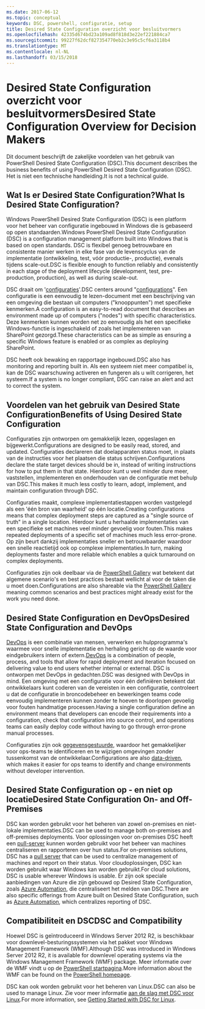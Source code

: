 ```yaml
---
ms.date: 2017-06-12
ms.topic: conceptual
keywords: DSC, powershell, configuratie, setup
title: Desired State Configuration overzicht voor besluitvormers
ms.openlocfilehash: 42335d674bd23a109ad8f818d3e22ef221884ca7
ms.sourcegitcommit: 99227f62dcf827354770eb2c3e95c5cf6a3118b4
ms.translationtype: MT
ms.contentlocale: nl-NL
ms.lasthandoff: 03/15/2018
---
```

# <a name="desired-state-configuration-overview-for-decision-makers"></a><span data-ttu-id="f76b2-103">Desired State Configuration overzicht voor besluitvormers</span><span class="sxs-lookup"><span data-stu-id="f76b2-103">Desired State Configuration Overview for Decision Makers</span></span>

<span data-ttu-id="f76b2-104">Dit document beschrijft de zakelijke voordelen van het gebruik van PowerShell Desired State Configuration (DSC).</span><span class="sxs-lookup"><span data-stu-id="f76b2-104">This document describes the business benefits of using PowerShell Desired State Configuration (DSC).</span></span> <span data-ttu-id="f76b2-105">Het is niet een technische handleiding.</span><span class="sxs-lookup"><span data-stu-id="f76b2-105">It is not a technical guide.</span></span>

## <a name="what-is-desired-state-configuration"></a><span data-ttu-id="f76b2-106">Wat Is er Desired State Configuration?</span><span class="sxs-lookup"><span data-stu-id="f76b2-106">What Is Desired State Configuration?</span></span>

<span data-ttu-id="f76b2-107">Windows PowerShell Desired State Configuration (DSC) is een platform voor het beheer van configuratie ingebouwd in Windows die is gebaseerd op open standaarden.</span><span class="sxs-lookup"><span data-stu-id="f76b2-107">Windows PowerShell Desired State Configuration (DSC) is a configuration management platform built into Windows that is based on open standards.</span></span> <span data-ttu-id="f76b2-108">DSC is flexibel genoeg betrouwbare en consistente manier werken in elke fase van de levenscyclus van de implementatie (ontwikkeling, test, vóór productie-, productie), evenals tijdens scale-out.</span><span class="sxs-lookup"><span data-stu-id="f76b2-108">DSC is flexible enough to function reliably and consistently in each stage of the deployment lifecycle (development, test, pre-production, production), as well as during scale-out.</span></span> 

<span data-ttu-id="f76b2-109">DSC draait om '[configuraties](https://msdn.microsoft.com/powershell/dsc/configurations)'.</span><span class="sxs-lookup"><span data-stu-id="f76b2-109">DSC centers around "[configurations](https://msdn.microsoft.com/powershell/dsc/configurations)".</span></span>
<span data-ttu-id="f76b2-110">Een configuratie is een eenvoudig te lezen-document met een beschrijving van een omgeving die bestaan uit computers ("knooppunten") met specifieke kenmerken.</span><span class="sxs-lookup"><span data-stu-id="f76b2-110">A configuration is an easy-to-read document that describes an environment made up of computers ("nodes") with specific characteristics.</span></span> <span data-ttu-id="f76b2-111">Deze kenmerken kunnen worden net zo eenvoudig als het een specifieke Windows-functie is ingeschakeld of zoals het implementeren van SharePoint gezorgd.</span><span class="sxs-lookup"><span data-stu-id="f76b2-111">These characteristics can be as simple as ensuring a specific Windows feature is enabled or as complex as deploying SharePoint.</span></span> 

<span data-ttu-id="f76b2-112">DSC heeft ook bewaking en rapportage ingebouwd.</span><span class="sxs-lookup"><span data-stu-id="f76b2-112">DSC also has monitoring and reporting built in.</span></span> <span data-ttu-id="f76b2-113">Als een systeem niet meer compatibel is, kan de DSC waarschuwing activeren en fungeren als u wilt corrigeren, het systeem.</span><span class="sxs-lookup"><span data-stu-id="f76b2-113">If a system is no longer compliant, DSC can raise an alert and act to correct the system.</span></span> 

## <a name="benefits-of-using-desired-state-configuration"></a><span data-ttu-id="f76b2-114">Voordelen van het gebruik van Desired State Configuration</span><span class="sxs-lookup"><span data-stu-id="f76b2-114">Benefits of Using Desired State Configuration</span></span>

<span data-ttu-id="f76b2-115">Configuraties zijn ontworpen om gemakkelijk lezen, opgeslagen en bijgewerkt.</span><span class="sxs-lookup"><span data-stu-id="f76b2-115">Configurations are designed to be easily read, stored, and updated.</span></span> <span data-ttu-id="f76b2-116">Configuraties declareren dat doelapparaten status moet, in plaats van de instructies voor het plaatsen die status schrijven.</span><span class="sxs-lookup"><span data-stu-id="f76b2-116">Configurations declare the state target devices should be in, instead of writing instructions for how to put them in that state.</span></span> <span data-ttu-id="f76b2-117">Hierdoor kunt u veel minder dure meer, vaststellen, implementeren en onderhouden van de configuratie met behulp van DSC.</span><span class="sxs-lookup"><span data-stu-id="f76b2-117">This makes it much less costly to learn, adopt, implement, and maintain configuration through DSC.</span></span> 

<span data-ttu-id="f76b2-118">Configuraties maakt, complexe implementatiestappen worden vastgelegd als een 'één bron van waarheid' op één locatie.</span><span class="sxs-lookup"><span data-stu-id="f76b2-118">Creating configurations means that complex deployment steps are captured as a "single source of truth" in a single location.</span></span> <span data-ttu-id="f76b2-119">Hierdoor kunt u herhaalde implementaties van een specifieke set machines veel minder gevoelig voor fouten.</span><span class="sxs-lookup"><span data-stu-id="f76b2-119">This makes repeated deployments of a specific set of machines much less error-prone.</span></span> <span data-ttu-id="f76b2-120">Op zijn beurt dankzij implementaties sneller en betrouwbaarder waardoor een snelle reactietijd ook op complexe implementaties.</span><span class="sxs-lookup"><span data-stu-id="f76b2-120">In turn, making deployments faster and more reliable which enables a quick turnaround on complex deployments.</span></span>

<span data-ttu-id="f76b2-121">Configuraties zijn ook deelbaar via de [PowerShell Gallery](https://powershellgallery.com) wat betekent dat algemene scenario's en best practices bestaat wellicht al voor de taken die u moet doen.</span><span class="sxs-lookup"><span data-stu-id="f76b2-121">Configurations are also shareable via the [PowerShell Gallery](https://powershellgallery.com) meaning common scenarios and best practices might already exist for the work you need done.</span></span>


## <a name="desired-state-configuration-and-devops"></a><span data-ttu-id="f76b2-122">Desired State Configuration en DevOps</span><span class="sxs-lookup"><span data-stu-id="f76b2-122">Desired State Configuration and DevOps</span></span>

<span data-ttu-id="f76b2-123">[DevOps](http://blogs.technet.com/b/ashleymcglone/archive/2015/11/20/devops-for-n00bs-ie-windows-people.aspx) is een combinatie van mensen, verwerken en hulpprogramma's waarmee voor snelle implementatie en herhaling gericht op de waarde voor eindgebruikers intern of extern.</span><span class="sxs-lookup"><span data-stu-id="f76b2-123">[DevOps](http://blogs.technet.com/b/ashleymcglone/archive/2015/11/20/devops-for-n00bs-ie-windows-people.aspx) is a combination of people, process, and tools that allow for rapid deployment and iteration focused on delivering value to end users whether internal or external.</span></span> <span data-ttu-id="f76b2-124">DSC is ontworpen met DevOps in gedachten.</span><span class="sxs-lookup"><span data-stu-id="f76b2-124">DSC was designed with DevOps in mind.</span></span> <span data-ttu-id="f76b2-125">Een omgeving met een configuratie voor één definiëren betekent dat ontwikkelaars kunt coderen van de vereisten in een configuratie, controleert u dat de configuratie in broncodebeheer en bewerkingen teams code eenvoudig implementeren kunnen zonder te hoeven te doorlopen gevoelig voor fouten handmatige processen.</span><span class="sxs-lookup"><span data-stu-id="f76b2-125">Having a single configuration define an environment means that developers can encode their requirements into a configuration, check that configuration into source control, and operations teams can easily deploy code without having to go through error-prone manual processes.</span></span> 

<span data-ttu-id="f76b2-126">Configuraties zijn ook [gegevensgestuurde](https://msdn.microsoft.com/powershell/dsc/configdata), waardoor het gemakkelijker voor ops-teams te identificeren en te wijzigen omgevingen zonder tussenkomst van de ontwikkelaar.</span><span class="sxs-lookup"><span data-stu-id="f76b2-126">Configurations are also [data-driven](https://msdn.microsoft.com/powershell/dsc/configdata), which makes it easier for ops teams to identify and change environments without developer intervention.</span></span> 

## <a name="desired-state-configuration-on--and-off-premises"></a><span data-ttu-id="f76b2-127">Desired State Configuration op - en niet op locatie</span><span class="sxs-lookup"><span data-stu-id="f76b2-127">Desired State Configuration On- and Off-Premises</span></span>

<span data-ttu-id="f76b2-128">DSC kan worden gebruikt voor het beheren van zowel on-premises en niet-lokale implementaties.</span><span class="sxs-lookup"><span data-stu-id="f76b2-128">DSC can be used to manage both on-premises and off-premises deployments.</span></span> <span data-ttu-id="f76b2-129">Voor oplossingen voor on-premises DSC heeft een [pull-server](https://msdn.microsoft.com/powershell/dsc/pullserver) kunnen worden gebruikt voor het beheer van machines centraliseren en rapporteren over hun status.</span><span class="sxs-lookup"><span data-stu-id="f76b2-129">For on-premises solutions, DSC has a [pull server](https://msdn.microsoft.com/powershell/dsc/pullserver) that can be used to centralize management of machines and report on their status.</span></span> <span data-ttu-id="f76b2-130">Voor cloudoplossingen, DSC kan worden gebruikt waar Windows kan worden gebruikt.</span><span class="sxs-lookup"><span data-stu-id="f76b2-130">For cloud solutions, DSC is usable wherever Windows is usable.</span></span> <span data-ttu-id="f76b2-131">Er zijn ook speciale aanbiedingen van Azure die zijn gebouwd op Desired State Configuration, zoals [Azure Automation](https://azure.microsoft.com/en-us/documentation/services/automation/), die centraliseert het melden van DSC.</span><span class="sxs-lookup"><span data-stu-id="f76b2-131">There are also specific offerings from Azure built on Desired State Configuration, such as [Azure Automation](https://azure.microsoft.com/en-us/documentation/services/automation/), which centralizes reporting of DSC.</span></span> 

## <a name="dsc-and-compatibility"></a><span data-ttu-id="f76b2-132">Compatibiliteit en DSC</span><span class="sxs-lookup"><span data-stu-id="f76b2-132">DSC and Compatibility</span></span>

<span data-ttu-id="f76b2-133">Hoewel DSC is geïntroduceerd in Windows Server 2012 R2, is beschikbaar voor downlevel-besturingssystemen via het pakket voor Windows Management Framework (WMF).</span><span class="sxs-lookup"><span data-stu-id="f76b2-133">Although DSC was introduced in Windows Server 2012 R2, it is available for downlevel operating systems via the Windows Management Framework (WMF) package.</span></span> <span data-ttu-id="f76b2-134">Meer informatie over de WMF vindt u op de [PowerShell startpagina](https://msdn.microsoft.com/en-us/powershell/).</span><span class="sxs-lookup"><span data-stu-id="f76b2-134">More information about the WMF can be found on the [PowerShell homepage](https://msdn.microsoft.com/en-us/powershell/).</span></span> 

<span data-ttu-id="f76b2-135">DSC kan ook worden gebruikt voor het beheren van Linux.</span><span class="sxs-lookup"><span data-stu-id="f76b2-135">DSC can also be used to manage Linux.</span></span> <span data-ttu-id="f76b2-136">Zie voor meer informatie [aan de slag met DSC voor Linux](https://msdn.microsoft.com/en-us/powershell/dsc/lnxgettingstarted).</span><span class="sxs-lookup"><span data-stu-id="f76b2-136">For more information, see [Getting Started with DSC for Linux](https://msdn.microsoft.com/en-us/powershell/dsc/lnxgettingstarted).</span></span>

